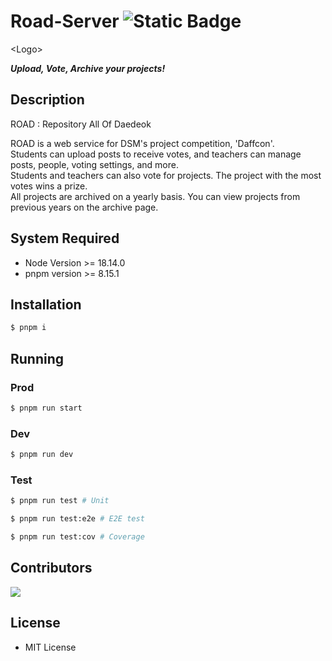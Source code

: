# Road-Server ![Static Badge](https://img.shields.io/badge/version-0.0.1-white?style=flat-square&label=version&labelColor=424ca6&color=000000)

<p style="text-align: center;">

\<Logo>

***Upload, Vote, Archive your projects!***

</p>

## Description

ROAD : Repository All Of Daedeok

<p>ROAD is a web service for DSM's project competition, 'Daffcon'.</br>
Students can upload posts to receive votes, and teachers can manage posts, people, voting settings, and more. </br>
Students and teachers can also vote for projects.
The project with the most votes wins a prize.</br>
All projects are archived on a yearly basis. You can view projects from previous years on the archive page.
</p>

## System Required
- Node Version >= 18.14.0
- pnpm version >= 8.15.1

## Installation
```bash
$ pnpm i
```

## Running
### Prod
```bash
$ pnpm run start
```
### Dev
```bash
$ pnpm run dev
```
### Test
```bash
$ pnpm run test # Unit

$ pnpm run test:e2e # E2E test

$ pnpm run test:cov # Coverage
```

## Contributors

<a href="https://github.com/Log-road/dauth/graphs/contributors"><img src="https://opencollective.com/logroad/contributors.svg?width=720"></a>

## License
- MIT License
